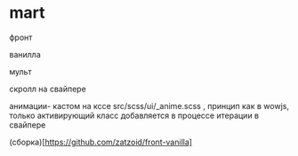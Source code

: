 # mart

фронт

ванилла

мульт

скролл на свайпере

анимации- кастом на кссе src/scss/ui/_anime.scss , принцип как в wowjs, только активирующий класс добавляется в процессе итерации в свайпере

(сборка)[https://github.com/zatzoid/front-vanilla]
